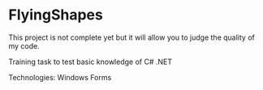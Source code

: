 # FlyingShapes

This project is not complete yet but it will allow you to judge the quality of my code.

Training task to test basic knowledge of C# .NET

Technologies: Windows Forms
